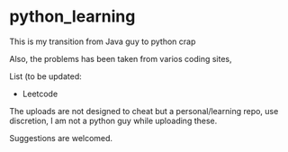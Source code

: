 # python_learning
This is my transition from Java guy to python crap

Also, the problems has been taken from varios coding sites, 

List (to be updated:
* Leetcode


The uploads are not designed to cheat but a personal/learning repo, use discretion, I am not a python guy while uploading these.

Suggestions are welcomed.
